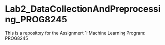 # Lab2_DataCollectionAndPreprocessing_PROG8245
This is a repository for the Assignment 1-Machine Learning Program: PROG8245

